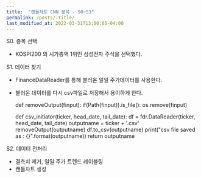 ```yaml
---
title:  "캔들차트 CNN 분석 - S0~S3" 
permalink: /posts/:title/
last_modified_at: 2022-03-31T13:00:05-04:00
---
```



S0. 종목 선택
 - KOSPI200 의 시가총액 1위인 삼성전자 주식을 선택했다.
 

S1. 데이터 찾기
 - FinanceDataReader를 통해 불러온 일일 주가데이터를 사용한다.
 - 불러온 데이터를 다시 csv파일로 저장해서 용이하게 한다.

     def removeOutput(finput):
        if(Path(finput)).is_file():
            os.remove(finput)
        
    def csv_initiator(ticker, head_date, tail_date):
        df = fdr.DataReader(ticker, head_date, tail_date)
        outputname = ticker + '.csv'
        removeOutput(outputname)
        df.to_csv(outputname)
        print("csv file saved as : {}".format(outputname))
        return outputname



S2. 데이터 전처리
 - 결측치 제거, 일일 주가 트렌드 레이블링
 - 캔들차트 생성

